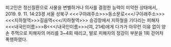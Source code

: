 피고인은 정신질환으로 사물을 변별하거나 의사를 결정한 능력이 미약한 상태에서, 2019. 9. 11. 14:23경 서울 성북구 <<<구아래주소>>>동소문로<<</구아래주소>>> <<<지하철역>>>길음역<<</지하철역>>> 승강장에서 지하철을 기다리는 피해자 <<<내국인이름>>>B<<</내국인이름>>>(여, 21세)에게 다가가 아무런 이유 없이 양손 주먹으로 피해자의 머리를 3~4회 때리고, 발로 피해자의 정강이 부분을 1회 걷어차 폭행하였다.